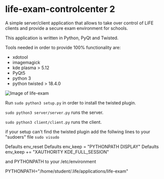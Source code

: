 # life-exam-controlcenter 2
A simple server/client application that allows to take over control of LiFE clients and provide a secure exam environment for schools.

This application is written in Python, PyQt and Twisted.

Tools needed in order to provide 100% functionality are:
- xdotool
- imagemagick
- kde plasma > 5.12
- PyQt5
- python 3
- python twisted > 18.4.0 


![Image of life-exam](http://life-edu.eu/images/exam2.gif)

Run 
`sudo python3 setup.py`
in order to install the twisted plugin.


`sudo python3 server/server.py`
runs the server.

`sudo python3 client/client.py`
runs the client.


if your setup can't find the twisted plugin add the follwing lines to your "sudoers" file 
`sudo visudo`

  Defaults    env_reset
  Defaults    env_keep =  "PYTHONPATH DISPLAY"
  Defaults    env_keep += "XAUTHORITY KDE_FULL_SESSION"

and PYTHONPATH to your /etc/environment

   PYTHONPATH="/home/student/.life/applications/life-exam"

